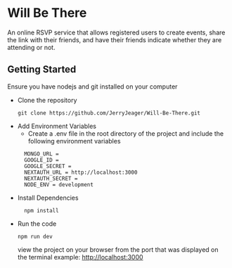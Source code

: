 # Will Be There
An online RSVP service that allows registered users to create events, share the link with their friends, and have their friends indicate whether they are attending or not.

## Getting Started
  Ensure you have nodejs and git installed on your computer
- Clone the repository
   ```
   git clone https://github.com/JerryJeager/Will-Be-There.git
   ```
- Add Environment Variables
  - Create a .env file in the root directory of the project and include the following environment variables
  ```
    MONGO_URL = 
    GOOGLE_ID = 
    GOOGLE_SECRET = 
    NEXTAUTH_URL = http://localhost:3000
    NEXTAUTH_SECRET =
    NODE_ENV = development
  ```
- Install Dependencies
  ```
    npm install 
  ```
- Run the code
  ```
  npm run dev
  ```
  view the project on your browser from the port that was displayed on the terminal example: [http://localhost:3000](http://localhost:3000)
